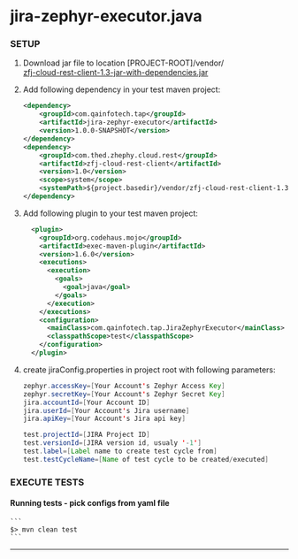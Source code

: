 # jira-zephyr-executor.java


### SETUP
1. Download jar file to location [PROJECT-ROOT]/vendor/  
[zfj-cloud-rest-client-1.3-jar-with-dependencies.jar](https://github.com/zephyrdeveloper/zapi-cloud/blob/master/Samples/production/zapi-cloud/generator/java/target/zfj-cloud-rest-client-1.3-jar-with-dependencies.jar?raw=true)

2. Add following dependency in your test maven project:
    ```XML
    <dependency>
        <groupId>com.qainfotech.tap</groupId>
        <artifactId>jira-zephyr-executor</artifactId>
        <version>1.0.0-SNAPSHOT</version>
    </dependency>
    <dependency>
        <groupId>com.thed.zhephy.cloud.rest</groupId>
        <artifactId>zfj-cloud-rest-client</artifactId>
        <version>1.0</version>
        <scope>system</scope>
        <systemPath>${project.basedir}/vendor/zfj-cloud-rest-client-1.3-jar-with-dependencies.jar</systemPath>
    </dependency>
    ```

3. Add following plugin to your test maven project:
    ```XML
      <plugin>
        <groupId>org.codehaus.mojo</groupId>
        <artifactId>exec-maven-plugin</artifactId>
        <version>1.6.0</version>
        <executions>
          <execution>
            <goals>
              <goal>java</goal>
            </goals>
          </execution>
        </executions>
        <configuration>
          <mainClass>com.qainfotech.tap.JiraZephyrExecutor</mainClass>
          <classpathScope>test</classpathScope>
        </configuration>
      </plugin>
    ``` 

4. create jiraConfig.properties in project root with following parameters:
    ```JAVA
    zephyr.accessKey=[Your Account's Zephyr Access Key]
    zephyr.secretKey=[Your Account's Zephyr Secret Key]
    jira.accountId=[Your Account ID]
    jira.userId=[Your Account's Jira username]
    jira.apiKey=[Your Account's Jira api key]

    test.projectId=[JIRA Project ID]
    test.versionId=[JIRA version id, usualy '-1']
    test.label=[Label name to create test cycle from]
    test.testCycleName=[Name of test cycle to be created/executed]
    ```

### EXECUTE TESTS
#### Running tests - pick configs from yaml file
    ```
    $> mvn clean test
    ```



----
